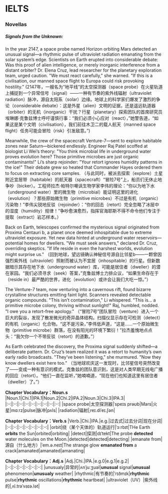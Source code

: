 # IELTS

### Novellas
##### Signals from the Unknown:
In the year 2147, a space probe named Horizon orbiting Mars detected an unusual signal—a rhythmic pulse of ultraviolet radiation emanating from the solar system’s edge. Scientists on Earth erupted into considerable debate: Was this proof of alien intelligence, or merely inorganic interference from a distant orbiter? Dr. Elena Cruz, lead researcher for the planetary exploration team, urged caution. "We must react carefully," she warned. "If this is a civilisation, our manned space flight to Europa could risk provoking hostility."
(2147年，一艘名为“地平线”的太空探测器（space probe）在火星轨道上捕捉到一个异常信号（signal）——一种有节奏的紫外线辐射（ultraviolet radiation）脉冲，源自太阳系（solar）边缘。地球上的科学家们爆发了激烈的争论（considerable debate）：这是外星（alien）文明的证据，还是遥远轨道器（orbiter）的无机（inorganic）干扰？行星（planetary）探索团队的首席研究员埃琳娜·克鲁兹博士呼吁谨慎行事：“我们必须小心应对（react），”她警告道，“如果这是某个文明（civilisation），我们前往木卫二的载人航天（manned space flight）任务可能会冒险（risk）引发敌意。”)

Meanwhile, the crew of the spacecraft Venture-7—sent to explore habitable zones near Saturn—bickered endlessly. Engineer Raj Patel scoffed at biologist Li Wei’s theory: "You think microbial life in underground water proves evolution here? Those primitive microbes are just organic contaminants!" Li’s sharp rejoinder: "Your retort ignores humidity patterns in the ice!" Their debate grew so heated that Commander Hayes ordered them to focus on extracting core samples.
（与此同时，被派去探索（explore）土星附近宜居带（habitable）的航天器（spacecraft）“冒险7号”上，船员们无休止地争吵（bicker）。工程师拉杰·帕特尔嘲讽生物学家李伟的理论：“你以为地下水（underground water）里的微生物（microbial）能证明这里的进化（evolution）？那些原始微生物（primitive microbes）不过是有机（organic）污染物！”李伟尖锐地反驳（rejoinder）：“你的回击（retort）完全忽略了冰层中的湿度（humidity）规律！”争吵愈演愈烈，指挥官海耶斯不得不命令他们专注于提取（extract）岩芯样本。）

Back on Earth, telescopes confirmed the mysterious signal originated from Proxima Centauri b, a planet once deemed inhospitable due to extreme ultraviolet exposure. Yet new data hinted at underground water reservoirs—potential homes for dwellers. "We must seek answers," declared Dr. Cruz, overriding skeptics. "If life reside in even the harshest worlds, evolution might surprise us."
（回到地球，望远镜确认神秘信号源自比邻星b——一颗曾因强烈紫外线（ultraviolet）照射而被认为不宜居（inhospitable）的行星。但新数据暗示其存在地下水（underground water）库，可能是居住者（dweller）的潜在家园。“我们必须寻求（seek）答案，”克鲁兹博士力排众议，“如果生命存在于（reside in）最严酷的世界，进化（evolution）或许会让我们大吃一惊。”）

The Venture-7 team, now venturing into a cavernous rift, found bizarre crystalline structures emitting faint light. Scanners revealed detectable organic compounds. "This isn’t contamination," Li whispered. "This is… a primitive microbe colony, thriving without sunlight!" Raj, humbled, nodded. "I owe you a retort-free apology."
（“冒险7号”团队冒险（venture）进入一个巨大的裂谷，发现了散发微光的奇异晶体结构。扫描仪显示存在可检测（detect）的有机（organic）化合物。“这不是污染，”李伟低声道，“这是……一个原始微生物（primitive microbe）群落，在没有阳光的环境下繁衍！”拉杰羞愧地点点头：“我欠你一个不带反驳（retort）的道歉。”）

As Earth celebrated the discovery, the Proxima signal suddenly shifted—a deliberate pattern. Dr. Cruz’s team realized it was a retort to humanity’s own early radio broadcasts. "They’ve been listening," she murmured. "Now they know dwellers exist here too."
（当地球欢庆这一发现时，比邻星信号突然改变了——变成一种有意识的模式。克鲁兹的团队意识到，这是对人类早期无线电广播的回应（retort）。“他们一直在监听，”她喃喃道，“现在他们也知道这里有居住者（dweller）了。”）

**Chapter Vocabulary：Noun.s**
|Noun.1|Chi.1|IPA.1|Noun.2|Chi.2|IPA.2|Noun.3|Chi.3|IPA.3|
|:-:|:-:|:-:|:-:|:-:|:-:|:-:|:-:|:-:|
|space probe|太空探测器|ˈspeɪs prəʊb|Mars|火星|mɑːrz|pulse|脉冲|pʌls|
|radiation|辐射|ˌreɪ.diˈeɪ.ʃən|

**Chapter Vocabulary：Verb.s**
|Verb.|Chi.|IPA.|e.g.|过去式|过去分词|现在分词|
|:-:|:-:|:-:|:-:|:-:|:-:|:-:|
|orbit|绕（某个天体的）轨道运行|ˈɔːrbɪt|THe Earth **orbits** the Sun|orbited|orbiting|
|detect|探测|dɪˈtekt|The probe **detected** water molecules on the Moon.|detected|detected|detecting|
|emanate from|源自（什么地方）|ˈem.ə.neɪt|The strange glow **emanated from** a crack|amanated|amanated|amanating|


**Chapter Vocabulary：Adj.s**
|Adj.|Chi.|IPA.|e.g.0|e.g.1|e.g.2|
|:-:|:-:|:-:|:-:|:-:|:-:|
|unusualy|异常的|ʌnˈjuːʒuəl|**unusual** signal|**unusual** phenomenon|**unusualy** weather|
|rhythmic|有节奏的|ˈrɪðmɪk|**rhythmic** pulse|**rhythmic** oscillations|**rhythmic** heartbeat|
|ultraviolet（UV）|紫外线的|ˌʌl.trəˈvaɪə.lət|

